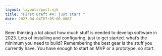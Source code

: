 ```yaml
---
layout: layouts/post.njk
title: "First Draft #4: just start "
date: 2023-04-04T07:05:00.000Z
---
```

Been thinking a lot about how much stuff is needed to develop software in 2023. Lots of installing and configuring, just to get started. what’s the minimum you need to build? Remembering the best gear is the stuff you currently have. You have enough to start an MVP or a prototype, so start.